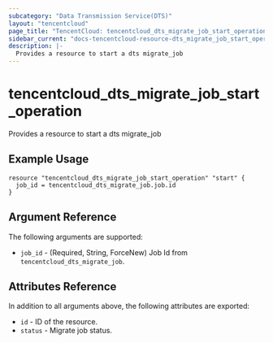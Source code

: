 ```yaml
---
subcategory: "Data Transmission Service(DTS)"
layout: "tencentcloud"
page_title: "TencentCloud: tencentcloud_dts_migrate_job_start_operation"
sidebar_current: "docs-tencentcloud-resource-dts_migrate_job_start_operation"
description: |-
  Provides a resource to start a dts migrate_job
---
```


# tencentcloud_dts_migrate_job_start_operation

Provides a resource to start a dts migrate_job

## Example Usage

```hcl
resource "tencentcloud_dts_migrate_job_start_operation" "start" {
  job_id = tencentcloud_dts_migrate_job.job.id
}
```

## Argument Reference

The following arguments are supported:

* `job_id` - (Required, String, ForceNew) Job Id from `tencentcloud_dts_migrate_job`.

## Attributes Reference

In addition to all arguments above, the following attributes are exported:

* `id` - ID of the resource.
* `status` - Migrate job status.


